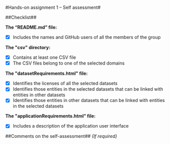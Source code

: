 #Hands-on assignment 1 – Self assessment#

##Checklist##

**The “README.md” file:**

- [X] Includes the names and GitHub users of all the members of the group

**The "csv" directory:**

- [X] Contains at least one CSV file
- [X] The CSV files belong to one of the selected domains

**The "datasetRequirements.html" file:**

- [X] Identifies the licenses of all the selected datasets
- [X] Identifies those entities in the selected datasets that can be linked with entities in other datasets
- [X] Identifies those entities in other datasets that can be linked with entities in the selected datasets

**The "applicationRequirements.html” file:**

- [X] Includes a description of the application user interface

##Comments on the self-assessment##
_(If required)_
